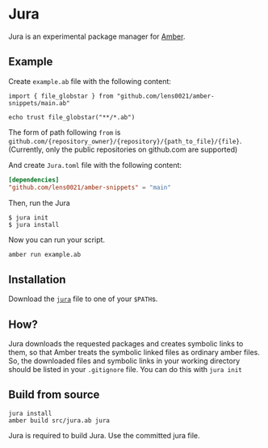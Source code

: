 # Jura

Jura is an experimental package manager for [Amber].

## Example

Create `example.ab` file with the following content:

```ab
import { file_globstar } from "github.com/lens0021/amber-snippets/main.ab"

echo trust file_globstar("**/*.ab")
```

The form of path following `from` is `github.com/{repository_owner}/{repository}/{path_to_file}/{file}`.
(Currently, only the public repositories on github.com are supported)

And create `Jura.toml` file with the following content:
```toml
[dependencies]
"github.com/lens0021/amber-snippets" = "main"
```

Then, run the Jura

```console
$ jura init
$ jura install
```

Now you can run your script.

```bash
amber run example.ab
```

## Installation

Download the [`jura`](./jura) file to one of your `$PATH`s.

## How?

Jura downloads the requested packages and creates symbolic links to them, so that Amber treats the symbolic linked files as ordinary amber files.
So, the downloaded files and symbolic links in your working directory should be listed in your `.gitignore` file. You can do this with `jura init`

## Build from source

```
jura install
amber build src/jura.ab jura
```

Jura is required to build Jura. Use the committed jura file.

[amber]: https://github.com/amber-lang/amber
